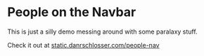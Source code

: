 People on the Navbar
====================

This is just a silly demo messing around with some paralaxy stuff.

Check it out at [static.danrschlosser.com/people-nav](http://static.danrschlosser.com/people-nav)